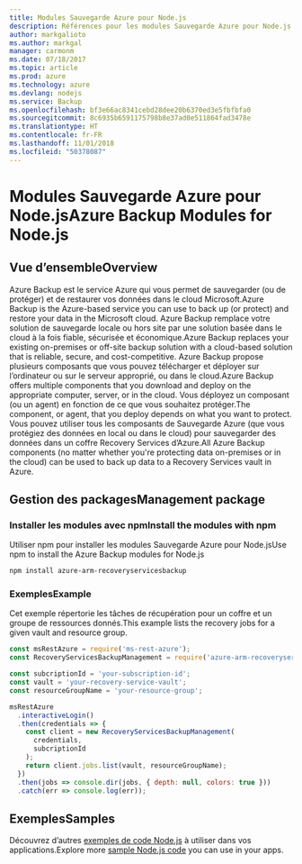 ```yaml
---
title: Modules Sauvegarde Azure pour Node.js
description: Références pour les modules Sauvegarde Azure pour Node.js
author: markgalioto
ms.author: markgal
manager: carmonm
ms.date: 07/18/2017
ms.topic: article
ms.prod: azure
ms.technology: azure
ms.devlang: nodejs
ms.service: Backup
ms.openlocfilehash: bf3e66ac8341cebd28dee20b6370ed3e5fbfbfa0
ms.sourcegitcommit: 8c6935b6591175798b8e37ad0e511864fad3478e
ms.translationtype: HT
ms.contentlocale: fr-FR
ms.lasthandoff: 11/01/2018
ms.locfileid: "50378087"
---
```

# <a name="azure-backup-modules-for-nodejs"></a><span data-ttu-id="f5b74-103">Modules Sauvegarde Azure pour Node.js</span><span class="sxs-lookup"><span data-stu-id="f5b74-103">Azure Backup Modules for Node.js</span></span>

## <a name="overview"></a><span data-ttu-id="f5b74-104">Vue d’ensemble</span><span class="sxs-lookup"><span data-stu-id="f5b74-104">Overview</span></span>

<span data-ttu-id="f5b74-105">Azure Backup est le service Azure qui vous permet de sauvegarder (ou de protéger) et de restaurer vos données dans le cloud Microsoft.</span><span class="sxs-lookup"><span data-stu-id="f5b74-105">Azure Backup is the Azure-based service you can use to back up (or protect) and restore your data in the Microsoft cloud.</span></span> <span data-ttu-id="f5b74-106">Azure Backup remplace votre solution de sauvegarde locale ou hors site par une solution basée dans le cloud à la fois fiable, sécurisée et économique.</span><span class="sxs-lookup"><span data-stu-id="f5b74-106">Azure Backup replaces your existing on-premises or off-site backup solution with a cloud-based solution that is reliable, secure, and cost-competitive.</span></span> <span data-ttu-id="f5b74-107">Azure Backup propose plusieurs composants que vous pouvez télécharger et déployer sur l’ordinateur ou sur le serveur approprié, ou dans le cloud.</span><span class="sxs-lookup"><span data-stu-id="f5b74-107">Azure Backup offers multiple components that you download and deploy on the appropriate computer, server, or in the cloud.</span></span> <span data-ttu-id="f5b74-108">Vous déployez un composant (ou un agent) en fonction de ce que vous souhaitez protéger.</span><span class="sxs-lookup"><span data-stu-id="f5b74-108">The component, or agent, that you deploy depends on what you want to protect.</span></span> <span data-ttu-id="f5b74-109">Vous pouvez utiliser tous les composants de Sauvegarde Azure (que vous protégiez des données en local ou dans le cloud) pour sauvegarder des données dans un coffre Recovery Services d’Azure.</span><span class="sxs-lookup"><span data-stu-id="f5b74-109">All Azure Backup components (no matter whether you're protecting data on-premises or in the cloud) can be used to back up data to a Recovery Services vault in Azure.</span></span> 

## <a name="management-package"></a><span data-ttu-id="f5b74-110">Gestion des packages</span><span class="sxs-lookup"><span data-stu-id="f5b74-110">Management package</span></span>

### <a name="install-the-modules-with-npm"></a><span data-ttu-id="f5b74-111">Installer les modules avec npm</span><span class="sxs-lookup"><span data-stu-id="f5b74-111">Install the modules with npm</span></span>

<span data-ttu-id="f5b74-112">Utiliser npm pour installer les modules Sauvegarde Azure pour Node.js</span><span class="sxs-lookup"><span data-stu-id="f5b74-112">Use npm to install the Azure Backup modules for Node.js</span></span>

```bash
npm install azure-arm-recoveryservicesbackup
```

### <a name="example"></a><span data-ttu-id="f5b74-113">Exemples</span><span class="sxs-lookup"><span data-stu-id="f5b74-113">Example</span></span>

<span data-ttu-id="f5b74-114">Cet exemple répertorie les tâches de récupération pour un coffre et un groupe de ressources donnés.</span><span class="sxs-lookup"><span data-stu-id="f5b74-114">This example lists the recovery jobs for a given vault and resource group.</span></span>

```javascript
const msRestAzure = require('ms-rest-azure');
const RecoveryServicesBackupManagement = require('azure-arm-recoveryservicesbackup');

const subcriptionId = 'your-subscription-id';
const vault = 'your-recovery-service-vault';
const resourceGroupName = 'your-resource-group';

msRestAzure
  .interactiveLogin()
  .then(credentials => {
    const client = new RecoveryServicesBackupManagement(
      credentials,
      subcriptionId
    );
    return client.jobs.list(vault, resourceGroupName);
  })
  .then(jobs => console.dir(jobs, { depth: null, colors: true }))
  .catch(err => console.log(err));
```

## <a name="samples"></a><span data-ttu-id="f5b74-115">Exemples</span><span class="sxs-lookup"><span data-stu-id="f5b74-115">Samples</span></span>

<span data-ttu-id="f5b74-116">Découvrez d’autres [exemples de code Node.js](https://azure.microsoft.com/resources/samples/?platform=nodejs) à utiliser dans vos applications.</span><span class="sxs-lookup"><span data-stu-id="f5b74-116">Explore more [sample Node.js code](https://azure.microsoft.com/resources/samples/?platform=nodejs) you can use in your apps.</span></span>
